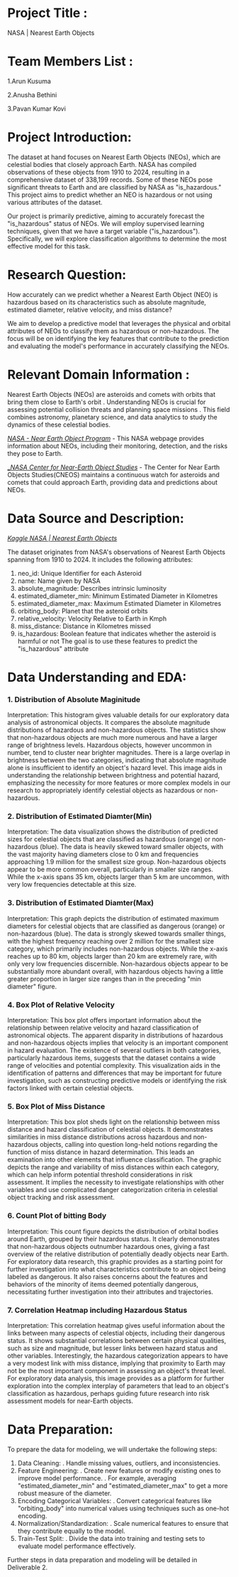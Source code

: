 # Project Title :
NASA | Nearest Earth Objects

# Team Members List :

1.Arun Kusuma

2.Anusha Bethini

3.Pavan Kumar Kovi

# Project Introduction:
The dataset at hand focuses on Nearest Earth Objects (NEOs), which are celestial bodies that closely approach Earth. NASA has compiled observations of these objects from 1910 to 2024, resulting in a comprehensive dataset of 338,199 records. Some of these NEOs pose significant threats to Earth and are classified by NASA as "is_hazardous." This project aims to predict whether an NEO is hazardous or not using various attributes of the dataset.

Our project is primarily predictive, aiming to accurately forecast the "is_hazardous" status of NEOs. We will employ supervised learning techniques, given that we have a target variable ("is_hazardous"). Specifically, we will explore classification algorithms to determine the most effective model for this task.

# Research Question:

How accurately can we predict whether a Nearest Earth Object (NEO) is hazardous based on its characteristics such as absolute magnitude, estimated diameter, relative velocity, and miss distance?

We aim to develop a predictive model that leverages the physical and orbital attributes of NEOs to classify them as hazardous or non-hazardous. The focus will be on identifying the key features that contribute to the prediction and evaluating the model's performance in accurately classifying the NEOs.

# Relevant Domain Information :
Nearest Earth Objects (NEOs) are asteroids and comets with orbits that bring them close to Earth's orbit .
Understanding NEOs is crucial for assessing potential collision threats and planning space missions .
This field combines astronomy, planetary science, and data analytics to study the dynamics of these celestial bodies.

[_NASA - Near Earth Object Program_](https://www.nasa.gov/mission_pages/asteroids/main/index.html) - This NASA webpage provides information about NEOs, including their monitoring, detection, and the risks they pose to Earth.

[__NASA Center for Near-Earth Object Studies_](https://cneos.jpl.nasa.gov/) - The Center for Near Earth Objects Studies(CNEOS) maintains a continuous watch for asteroids and comets that could approach Earth, providing data and predictions about NEOs.


# Data Source and Description:
[_Kaggle NASA | Nearest Earth Objects_](https://www.kaggle.com/datasets/ivansher/nasa-nearest-earth-objects-1910-2024)

The dataset originates from NASA's observations of Nearest Earth Objects spanning from 1910 to 2024. It includes the following attributes:

1. neo_id: Unique Identifier for each Asteroid
2. name: Name given by NASA
3. absolute_magnitude: Describes intrinsic luminosity
4. estimated_diameter_min: Minimum Estimated Diameter in Kilometres
5. estimated_diameter_max: Maximum Estimated Diameter in Kilometres
6. orbiting_body: Planet that the asteroid orbits
7. relative_velocity: Velocity Relative to Earth in Kmph
8. miss_distance: Distance in Kilometres missed
9. is_hazardous: Boolean feature that indicates whether the asteroid is harmful or not
  The goal is to use these features to predict the "is_hazardous" attribute
# Data Understanding and EDA:

### 1. Distribution of Absolute Maginitude
Interpretation: This histogram gives valuable details for our exploratory data analysis of astronomical objects. It compares the absolute magnitude distributions of hazardous and non-hazardous objects. The statistics show that non-hazardous objects are much more numerous and have a larger range of brightness levels. Hazardous objects, however uncommon in number, tend to cluster near brighter magnitudes. There is a large overlap in brightness between the two categories, indicating that absolute magnitude alone is insufficient to identify an object's hazard level. This image aids in understanding the relationship between brightness and potential hazard, emphasizing the necessity for more features or more complex models in our research to appropriately identify celestial objects as hazardous or non-hazardous.


### 2. Distribution of Estimated Diamter(Min)
Interpretation: The data visualization shows the distribution of predicted sizes for celestial objects that are classified as hazardous (orange) or non-hazardous (blue). The data is heavily skewed toward smaller objects, with the vast majority having diameters close to 0 km and frequencies approaching 1.9 million for the smallest size group. Non-hazardous objects appear to be more common overall, particularly in smaller size ranges. While the x-axis spans 35 km, objects larger than 5 km are uncommon, with very low frequencies detectable at this size.


### 3. Distribution of Estimated Diamter(Max)
Interpretation: This graph depicts the distribution of estimated maximum diameters for celestial objects that are classified as dangerous (orange) or non-hazardous (blue). The data is strongly skewed towards smaller things, with the highest frequency reaching over 2 million for the smallest size category, which primarily includes non-hazardous objects. While the x-axis reaches up to 80 km, objects larger than 20 km are extremely rare, with only very low frequencies discernible. Non-hazardous objects appear to be substantially more abundant overall, with hazardous objects having a little greater proportion in larger size ranges than in the preceding "min diameter" figure.


### 4. Box Plot of Relative Velocity
Interpretation: This box plot offers important information about the relationship between relative velocity and hazard classification of astronomical objects. The apparent disparity in distributions of hazardous and non-hazardous objects implies that velocity is an important component in hazard evaluation. The existence of several outliers in both categories, particularly hazardous items, suggests that the dataset contains a wide range of velocities and potential complexity. This visualization aids in the identification of patterns and differences that may be important for future investigation, such as constructing predictive models or identifying the risk factors linked with certain celestial objects.


### 5. Box Plot of Miss Distance
Interpretation: This box plot sheds light on the relationship between miss distance and hazard classification of celestial objects. It demonstrates similarities in miss distance distributions across hazardous and non-hazardous objects, calling into question long-held notions regarding the function of miss distance in hazard determination. This leads an examination into other elements that influence classification. The graphic depicts the range and variability of miss distances within each category, which can help inform potential threshold considerations in risk assessment. It implies the necessity to investigate relationships with other variables and use complicated danger categorization criteria in celestial object tracking and risk assessment.


### 6. Count Plot of bitting Body
Interpretation: This count figure depicts the distribution of orbital bodies around Earth, grouped by their hazardous status. It clearly demonstrates that non-hazardous objects outnumber hazardous ones, giving a fast overview of the relative distribution of potentially deadly objects near Earth. For exploratory data research, this graphic provides as a starting point for further investigation into what characteristics contribute to an object being labeled as dangerous. It also raises concerns about the features and behaviors of the minority of items deemed potentially dangerous, necessitating further investigation into their attributes and trajectories.


### 7. Correlation Heatmap including Hazardous Status
Interpretation: This correlation heatmap gives useful information about the links between many aspects of celestial objects, including their dangerous status. It shows substantial correlations between certain physical qualities, such as size and magnitude, but lesser links between hazard status and other variables. Interestingly, the hazardous categorization appears to have a very modest link with miss distance, implying that proximity to Earth may not be the most important component in assessing an object's threat level. For exploratory data analysis, this image provides as a platform for further exploration into the complex interplay of parameters that lead to an object's classification as hazardous, perhaps guiding future research into risk assessment models for near-Earth objects.


# Data Preparation:
To prepare the data for modeling, we will undertake the following steps:

1. Data Cleaning:
.  Handle missing values, outliers, and inconsistencies.
2. Feature Engineering:
. Create new features or modify existing ones to improve model performance.
.  For example, averaging "estimated_diameter_min" and "estimated_diameter_max" to get a more robust measure of the diameter.
3. Encoding Categorical Variables:
. Convert categorical features like "orbiting_body" into numerical values using techniques such as one-hot encoding.
4. Normalization/Standardization:
. Scale numerical features to ensure that they contribute equally to the model.
5. Train-Test Split:
.  Divide the data into training and testing sets to evaluate model performance effectively.

Further steps in data preparation and modeling will be detailed in Deliverable 2.
